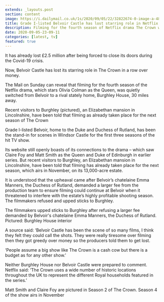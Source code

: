 ```yaml
---
extends: _layouts.post
section: content
image: https://i.dailymail.co.uk/1s/2020/09/05/22/32822674-0-image-a-48_1599341175560.jpg 
title: Grade I-listed Belvoir Castle has lost starring role in Netflix series The Crown in row over money  
description: Filming for the fourth season of Netflix drama The Crown was quietly switched from Belvoir Castle to rival stately home, Burghley House, 30 miles away. 
date: 2020-09-05-23-09-11 
categories: [latest, tv] 
featured: true 
--- 
```

It has already lost £2.5 million after being forced to close its doors during the Covid-19 crisis.

Now, Belvoir Castle has lost its starring role in The Crown in a row over money.

The Mail on Sunday can reveal that filming for the fourth season of the Netflix drama, which stars Olivia Colman as the Queen, was quietly switched from Belvoir to a rival stately home, Burghley House, 30 miles away.

Recent visitors to Burghley (pictured), an Elizabethan mansion in Lincolnshire, have been told that filming as already taken place for the next season of The Crown 

Grade I-listed Belvoir, home to the Duke and Duchess of Rutland, has been the stand-in for scenes in Windsor Castle for the first three seasons of the hit TV show.

Its website still openly boasts of its connections to the drama – which saw Claire Foy and Matt Smith as the Queen and Duke of Edinburgh in earlier series. But recent visitors to Burghley, an Elizabethan mansion in Lincolnshire, have been told that filming has already taken place for the next season, which airs in November, on its 13,000-acre estate.

It is understood that the upheaval came after Belvoir’s chatelaine Emma Manners, the Duchess of Rutland, demanded a larger fee from the production team to ensure filming could continue at Belvoir when it threatened to interfere with the estate’s highly profitable shooting season. The filmmakers refused and upped sticks to Burghley.

The filmmakers upped sticks to Burghley after refusing a larger fee demanded by Belvoir's chatelaine Emma Manners, the Duchess of Rutland. Pictured: Burghley House interior

A source said: ‘Belvoir Castle has been the scene of so many films, I think they felt they could call the shots. They were really tiresome over filming then they got greedy over money so the producers told them to get lost.

‘People assume a big show like The Crown is a cash cow but there is a budget as for any other show.’

Neither Burghley House nor Belvoir Castle were prepared to comment. Netflix said: ‘The Crown uses a wide number of historic locations throughout the UK to represent the different Royal households featured in the series.’

Matt Smith and Claire Foy are pictured in Season 2 of The Crown. Season 4 of the show airs in November

